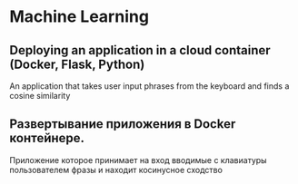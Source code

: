 # Machine Learning
## Deploying an application in a cloud container (Docker, Flask, Python)
An application that takes user input phrases from the keyboard and finds a cosine similarity

## Развертывание приложения в Docker контейнере.
Приложение которое принимает на вход вводимые с клавиатуры пользователем фразы и находит косинусное сходство
